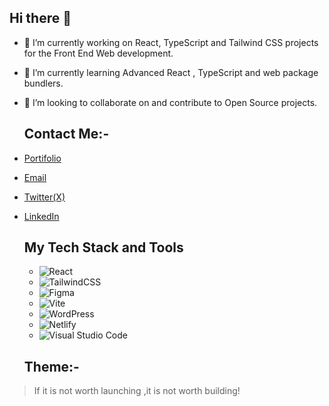 ## Hi there 👋

- 🔭 I’m currently working on React, TypeScript and Tailwind CSS projects for the Front End Web development.
- 🌱 I’m currently learning Advanced React , TypeScript and web package bundlers.
- 👯 I’m looking to collaborate on and contribute to Open Source projects.
  
  ## Contact Me:-
  
- [Portifolio](https://matthewkuria.netlify.app)
- [Email]( mathewkwachira@gmail.com)
- [Twitter(X)](https://twitter.com/matthew_kuria)
- [LinkedIn](https://linkedin.com/matthew-kuria)

  ## My Tech Stack and Tools
  - ![React](https://img.shields.io/badge/react-%2320232a.svg?style=for-the-badge&logo=react&logoColor=%2361DAFB)
  - ![TailwindCSS](https://img.shields.io/badge/tailwindcss-%2338B2AC.svg?style=for-the-badge&logo=tailwind-css&logoColor=white)
  - ![Figma](https://img.shields.io/badge/figma-%23F24E1E.svg?style=for-the-badge&logo=figma&logoColor=white)
  - ![Vite](https://img.shields.io/badge/vite-%23646CFF.svg?style=for-the-badge&logo=vite&logoColor=white)
  - ![WordPress](https://img.shields.io/badge/WordPress-%23117AC9.svg?style=for-the-badge&logo=WordPress&logoColor=white)
  - ![Netlify](https://img.shields.io/badge/netlify-%23000000.svg?style=for-the-badge&logo=netlify&logoColor=#00C7B7)
  - ![Visual Studio Code](https://img.shields.io/badge/Visual%20Studio%20Code-0078d7.svg?style=for-the-badge&logo=visual-studio-code&logoColor=white)
    
  
  ## Theme:-
 > If it is not worth launching ,it is not worth building!

